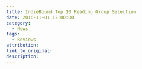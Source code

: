 ```yaml
---
title: IndieBound Top 10 Reading Group Selection
date: 2016-11-01 12:00:00
category:
  - News
tags:
  - Reviews
attribution:
link_to_original:
description:
---
```

